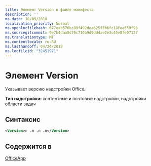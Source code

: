 ```yaml
---
title: Элемент Version в файле манифеста
description: ''
ms.date: 10/09/2018
localization_priority: Normal
ms.openlocfilehash: 677eab570bc89f492dea625f5b6fc18fea559f93
ms.sourcegitcommit: 9e7b4daa8d76c710b9d9dd4ae2e3c45e8fe07127
ms.translationtype: MT
ms.contentlocale: ru-RU
ms.lasthandoff: 04/24/2019
ms.locfileid: "32451971"
---
```

# <a name="version-element"></a>Элемент Version

Указывает версию надстройки Office.

**Тип надстройки:** контентные и почтовые надстройки, надстройки области задач

## <a name="syntax"></a>Синтаксис

```XML
<Version>n .n .n .n</Version>
```

## <a name="contained-in"></a>Содержится в

[OfficeApp](officeapp.md)

